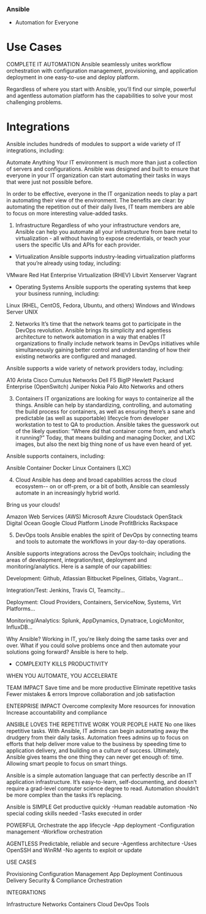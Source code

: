 ### Ansible

- Automation for Everyone

# Use Cases

COMPLETE IT AUTOMATION
Ansible seamlessly unites workflow orchestration with configuration management, provisioning, and application deployment in one easy-to-use and deploy platform.

Regardless of where you start with Ansible, you’ll find our simple, powerful and agentless automation platform has the capabilities to solve your most challenging problems.

# Integrations

Ansible includes hundreds of modules to support a wide variety of IT integrations, including:

Automate Anything
Your IT environment is much more than just a collection of servers and configurations. Ansible was designed and built to ensure that everyone in your IT organization can start automating their tasks in ways that were just not possible before.

In order to be effective, everyone in the IT organization needs to play a part in automating their view of the environment. The benefits are clear: by automating the repetition out of their daily lives, IT team members are able to focus on more interesting value-added tasks.

1. Infrastructure
Regardless of who your infrastructure vendors are, Ansible can help you automate all your infrastructure from bare metal to virtualization - all without having to expose credentials, or teach your users the specific UIs and APIs for each provider.

- Virtualization
Ansible supports industry-leading virtualization platforms that you’re already using today, including:

VMware
Red Hat Enterprise Virtualization (RHEV)
Libvirt
Xenserver
Vagrant

- Operating Systems
Ansible supports the operating systems that keep your business running, including:

Linux (RHEL, CentOS, Fedora, Ubuntu, and others)
Windows and Windows Server
UNIX

2. Networks
It’s time that the network teams got to participate in the DevOps revolution. Ansible brings its simplicity and agentless architecture to network automation in a way that enables IT organizations to finally include network teams in DevOps initiatives while simultaneously gaining better control and understanding of how their existing networks are configured and managed.

Ansible supports a wide variety of network providers today, including:

A10
Arista
Cisco
Cumulus Networks
Dell
F5 BigIP
Hewlett Packard Enterprise (OpenSwitch)
Juniper
Nokia
Palo Alto Networks
and others

3. Containers
IT organizations are looking for ways to containerize all the things. Ansible can help by standardizing, controlling, and automating the build process for containers, as well as ensuring there’s a sane and predictable (as well as supportable) lifecycle from developer workstation to test to QA to production. Ansible takes the guesswork out of the likely question: “Where did that container come from, and what’s it running?” Today, that means building and managing Docker, and LXC images, but also the next big thing none of us have even heard of yet.

Ansible supports containers, including:

Ansible Container
Docker
Linux Containers (LXC)

4. Cloud
 Ansible has deep and broad capabilities across the cloud ecosystem-- on or off-prem, or a bit of both, Ansible can seamlessly automate in an increasingly hybrid world.

 Bring us your clouds!

Amazon Web Services (AWS)
Microsoft Azure
Cloudstack
OpenStack
Digital Ocean
Google Cloud Platform
Linode
ProfitBricks
Rackspace

5. DevOps tools
Ansible enables the spirit of DevOps by connecting teams and tools to automate the workflows in your day-to-day operations.

Ansible supports integrations across the DevOps toolchain; including the areas of development, integration/test, deployment and monitoring/analytics. Here is a sample of our capabilities:

Development: Github, Atlassian Bitbucket Pipelines, Gitlabs, Vagrant...

Integration/Test: Jenkins, Travis CI, Teamcity...

Deployment: Cloud Providers, Containers, ServiceNow, Systems, Virt Platforms...

Monitoring/Analytics: Splunk, AppDynamics, Dynatrace, LogicMonitor, InfluxDB...



Why Ansible?
Working in IT, you're likely doing the same tasks over and over. What if you could solve problems once and then automate your solutions going forward? Ansible is here to help.

- COMPLEXITY KILLS PRODUCTIVITY

WHEN YOU AUTOMATE, YOU ACCELERATE

TEAM IMPACT
Save time and be more productive
Eliminate repetitive tasks
Fewer mistakes & errors
Improve collaboration and job satisfaction

ENTERPRISE IMPACT
Overcome complexity
More resources for innovation
Increase accountability and compliance

ANSIBLE LOVES THE REPETITIVE WORK YOUR PEOPLE HATE
No one likes repetitive tasks. With Ansible, IT admins can begin automating away the drudgery from their daily tasks. Automation frees admins up to focus on efforts that help deliver more value to the business by speeding time to application delivery, and building on a culture of success. Ultimately, Ansible gives teams the one thing they can never get enough of: time. Allowing smart people to focus on smart things.

Ansible is a simple automation language that can perfectly describe an IT application infrastructure. It’s easy-to-learn, self-documenting, and doesn’t require a grad-level computer science degree to read. Automation shouldn’t be more complex than the tasks it’s replacing.


Ansible is 
SIMPLE Get productive quickly
-Human readable automation
-No special coding skills needed
-Tasks executed in order

POWERFUL Orchestrate the app lifecycle
-App deployment
-Configuration management
-Workflow orchestration

AGENTLESS Predictable, reliable and secure
-Agentless architecture
-Uses OpenSSH and WinRM
-No agents to exploit or update

USE CASES

Provisioning
Configuration Management
App Deployment
Continuous Delivery
Security & Compliance
Orchestration

INTEGRATIONS

Infrastructure
Networks
Containers
Cloud
DevOps Tools

